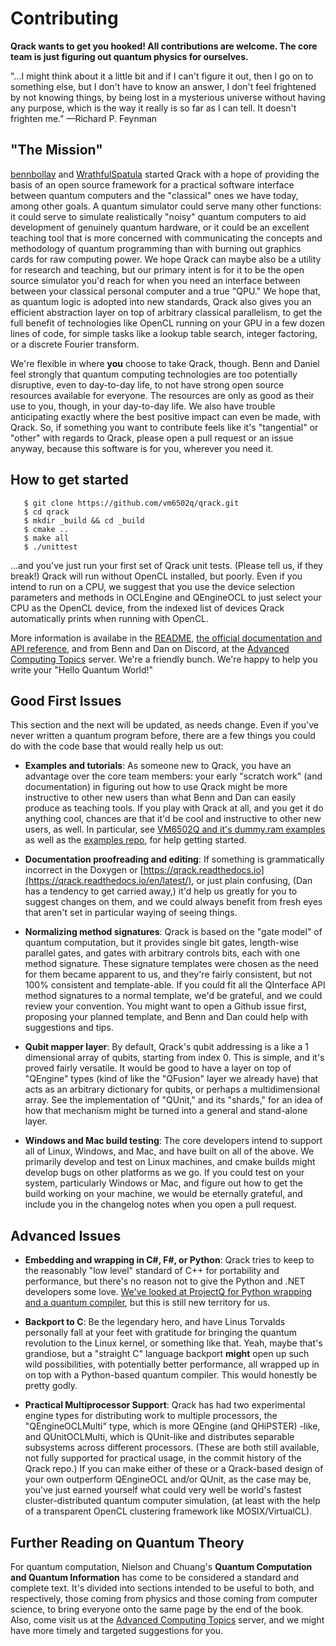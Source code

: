 # Contributing

**Qrack wants to get you hooked! All contributions are welcome. The core team is just figuring out quantum physics for ourselves.**

"...I might think about it a little bit and if I can't figure it out, then I go on to something else, but I don't have to know an answer, I don't feel frightened by not knowing things, by being lost in a mysterious universe without having any purpose, which is the way it really is so far as I can tell. It doesn't frighten me."
—Richard P. Feynman

## "The Mission"

[bennbollay](https://github.com/bennbollay) and [WrathfulSpatula](https://github.com/WrathfulSpatula) started Qrack with a hope of providing the basis of an open source framework for a practical software interface between quantum computers and the "classical" ones we have today, among other goals. A quantum simulator could serve many other functions: it could serve to simulate realistically "noisy" quantum computers to aid development of genuinely quantum hardware, or it could be an excellent teaching tool that is more concerned with communicating the concepts and methodology of quantum programming than with burning out graphics cards for raw computing power. We hope Qrack can maybe also be a utility for research and teaching, but our primary intent is for it to be the open source simulator you'd reach for when you need an interface between between your classical personal computer and a true "QPU." We hope that, as quantum logic is adopted into new standards, Qrack also gives you an efficient abstraction layer on top of arbitrary classical parallelism, to get the full benefit of technologies like OpenCL running on your GPU in a few dozen lines of code, for simple tasks like a lookup table search, integer factoring, or a discrete Fourier transform.

We're flexible in where **you** choose to take Qrack, though. Benn and Daniel feel strongly that quantum computing technologies are too potentially disruptive, even to day-to-day life, to not have strong open source resources available for everyone. The resources are only as good as their use to you, though, in your day-to-day life. We also have trouble anticipating exactly where the best positive impact can even be made, with Qrack. So, if something you want to contribute feels like it's "tangential" or "other" with regards to Qrack, please open a pull request or an issue anyway, because this software is for you, wherever you need it.

## How to get started

```
   $ git clone https://github.com/vm6502q/qrack.git
   $ cd qrack
   $ mkdir _build && cd _build
   $ cmake ..
   $ make all
   $ ./unittest
```

...and you've just run your first set of Qrack unit tests. (Please tell us, if they break!) Qrack will run without OpenCL installed, but poorly. Even if you intend to run on a CPU, we suggest that you use the device selection parameters and methods in OCLEngine and QEngineOCL to just select your CPU as the OpenCL device, from the indexed list of devices Qrack automatically prints when running with OpenCL.

More information is availabe in the [README](https://github.com/vm6502q/qrack/blob/master/README.md), [the official documentation and API reference](https://qrack.readthedocs.io/en/latest/), and from Benn and Dan on Discord, at the [Advanced Computing Topics](https://discordapp.com/invite/Gj3CHDy) server. We're a friendly bunch. We're happy to help you write your "Hello Quantum World!"

## Good First Issues

This section and the next will be updated, as needs change. Even if you've never written a quantum program before, there are a few things you could do with the code base that would really help us out:

- **Examples and tutorials**: As someone new to Qrack, you have an advantage over the core team members: your early "scratch work" (and documentation) in figuring out how to use Qrack might be more instructive to other new users than what Benn and Dan can easily produce as teaching tools. If you play with Qrack at all, and you get it do anything cool, chances are that it'd be cool and instructive to other new users, as well. In particular, see [VM6502Q and it's dummy.ram examples](https://github.com/vm6502q/vm6502q/blob/master/dummy.ram) as well as the [examples repo](https://github.com/vm6502q/examples), for help getting started.

- **Documentation proofreading and editing**: If something is grammatically incorrect in the Doxygen or [https://qrack.readthedocs.io](https://qrack.readthedocs.io/en/latest/), or just plain confusing, (Dan has a tendency to get carried away,) it'd help us greatly for you to suggest changes on them, and we could always benefit from fresh eyes that aren't set in particular waying of seeing things.

- **Normalizing method signatures**: Qrack is based on the "gate model" of quantum computation, but it provides single bit gates, length-wise parallel gates, and gates with arbitrary controls bits, each with one method signature. These signature templates were chosen as the need for them became apparent to us, and they're fairly consistent, but not 100% consistent and template-able. If you could fit all the QInterface API method signatures to a normal template, we'd be grateful, and we could review your convention. You might want to open a Github issue first, proposing your planned template, and Benn and Dan could help with suggestions and tips.

- **Qubit mapper layer**: By default, Qrack's qubit addressing is a like a 1 dimensional array of qubits, starting from index 0. This is simple, and it's proved fairly versatile. It would be good to have a layer on top of "QEngine" types (kind of like the "QFusion" layer we already have) that acts as an arbitrary dictionary for qubits, or perhaps a multidimensional array. See the implementation of "QUnit," and its "shards," for an idea of how that mechanism might be turned into a general and stand-alone layer.

- **Windows and Mac build testing**: The core developers intend to support all of Linux, Windows, and Mac, and have built on all of the above. We primarily develop and test on Linux machines, and cmake builds might develop bugs on other platforms as we go. If you could test on your system, particularly Windows or Mac, and figure out how to get the build working on your machine, we would be eternally grateful, and include you in the changelog notes when you open a pull request.

## Advanced Issues

- **Embedding and wrapping in C#, F#, or Python**: Qrack tries to keep to the reasonably "low level" standard of C++ for portability and performance, but there's no reason not to give the Python and .NET developers some love. [We've looked at ProjectQ for Python wrapping and a quantum compiler](https://github.com/WrathfulSpatula/ProjectQ/tree/qrack_simulator), but this is still new territory for us.

- **Backport to C**: Be the legendary hero, and have Linus Torvalds personally fall at your feet with gratitude for bringing the quantum revolution to the Linux kernel, or something like that. Yeah, maybe that's grandiose, but a "straight C" language backport **might** open up such wild possibilities, with potentially better performance, all wrapped up in on top with a Python-based quantum compiler. This would honestly be pretty godly.

- **Practical Multiprocessor Support**: Qrack has had two experimental engine types for distributing work to multiple processors, the "QEngineOCLMulti" type, which is more QEngine (and QHiPSTER) -like, and QUnitOCLMulti, which is QUnit-like and distributes separable subsystems across different processors. (These are both still available, not fully supported for practical usage, in the commit history of the Qrack repo.) If you can make either of these or a Qrack-based design of your own outperform QEngineOCL and/or QUnit, as the case may be, you've just earned yourself what could very well be world's fastest cluster-distributed quantum computer simulation, (at least with the help of a transparent OpenCL clustering framework like MOSIX/VirtualCL).

## Further Reading on Quantum Theory

For quantum computation, Nielson and Chuang's **Quantum Computation and Quantum Information** has come to be considered a standard and complete text. It's divided into sections intended to be useful to both, and respectively, those coming from physics and those coming from computer science, to bring everyone onto the same page by the end of the book. Also, come visit us at the [Advanced Computing Topics](https://discordapp.com/invite/Gj3CHDy) server, and we might have more timely and targeted suggestions for you.
